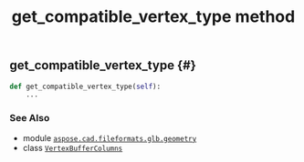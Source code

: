 ﻿---
title: get_compatible_vertex_type method
second_title: Aspose.CAD for Python via .NET API References
description: 
type: docs
weight: 30
url: /python-net/aspose.cad.fileformats.glb.geometry/vertexbuffercolumns/get_compatible_vertex_type/
is_root: false
---

## get_compatible_vertex_type {#}





```python
def get_compatible_vertex_type(self):
    ...
```





### See Also
* module [`aspose.cad.fileformats.glb.geometry`](../../)
* class [`VertexBufferColumns`](/cad/python-net/aspose.cad.fileformats.glb.geometry/vertexbuffercolumns)
